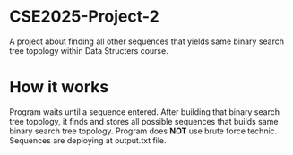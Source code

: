 # CSE2025-Project-2
A project about finding all other sequences that yields same binary search tree topology within Data Structers course.

# How it works
Program waits until a sequence entered. After building that binary search tree topology, it finds and stores all possible sequences that builds same binary search tree topology. Program does **NOT** use brute force technic. Sequences are deploying at output.txt file.
